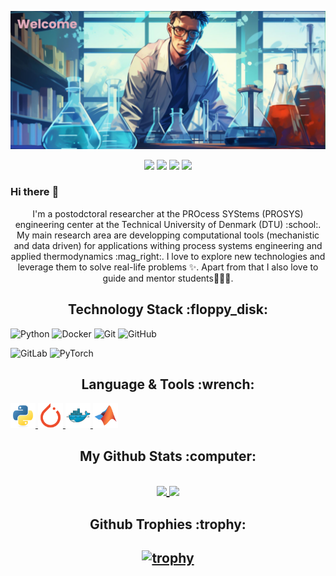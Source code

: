 </p align="center">
<img src="https://github.com/arnaou/arnaou/blob/main/images/banner.png" />

<p align="center">
 <img src="https://badges.pufler.dev/visits/arnaou/arnaou"/> 
<img src="https://badges.pufler.dev/years/arnaou"/>
<img src="https://badges.pufler.dev/repos/arnaou"/>
<img src="https://badges.pufler.dev/commits/monthly/arnaou"/>
</p>

### Hi there :wave:

</p>
<p align="center">
  I'm a postodctoral researcher at the PROcess SYStems (PROSYS) engineering center at the Technical University of Denmark (DTU) :school:. My main research area are developping computational tools (mechanistic and data driven) for applications withing process systems engineering and applied thermodynamics :mag_right:.
 I love to explore new technologies and leverage them to solve real-life problems ✨. Apart from that I also love to guide and mentor students👨🏻‍💻.
</p> 

<!--
**arnaou/arnaou** is a ✨ _special_ ✨ repository because its `README.md` (this file) appears on your GitHub profile.

Here are some ideas to get you started:

- 🔭 I’m currently working on ...
- 🌱 I’m currently learning ...
- 👯 I’m looking to collaborate on ...
- 🤔 I’m looking for help with ...
- 💬 Ask me about ...
- 📫 How to reach me: ...
- 😄 Pronouns: ...
- ⚡ Fun fact: ...
-->
<!--
![](https://komarev.com/ghpvc/?username=your-github-arnaou&abbreviated=true)
![GitHub followers](https://img.shields.io/github/followers/arnaou)
-->


<!--
technology stack
-->
<h2 align="center">Technology Stack :floppy_disk: </h2>

![Python](https://img.shields.io/badge/-Python-black?style=flat-square&logo=Python)
![Docker](https://img.shields.io/badge/-Docker-black?style=flat-square&logo=docker)
![Git](https://img.shields.io/badge/-Git-black?style=flat-square&logo=git)
![GitHub](https://img.shields.io/badge/-GitHub-181717?style=flat-square&logo=github)
<!--![GitLab](https://img.shields.io/badge/-GitLab-FCA121?style=flat-square&logo=gitlab)-->
![GitLab](https://img.shields.io/badge/logo-gitlab-blue?logo=gitlab)
![PyTorch](https://img.shields.io/badge/logo-PyTorch-blue?&logo=pytorch)

<!--
languages
-->
<h2 align="center">Language & Tools :wrench: </h2>
<p align="left"> 
<a href="https://www.python.org" target="_blank"> <img src="https://github.com/devicons/devicon/blob/master/icons/python/python-original.svg" alt="python" width="40" height="40"/> </a> 
<a href="https://pytorch.org" target="_blank">  <img src="https://github.com/devicons/devicon/blob/master/icons/pytorch/pytorch-original.svg" alt="pytorch" width="40" height="40"/> </a> 
<a href="https://www.docker.com/" target="_blank">  <img src="https://github.com/devicons/devicon/blob/master/icons/docker/docker-original.svg" alt="docker" width="40" height="40"/> </a> 
<a href="https://www.mathworks.com/products/matlab.html" target="_blank">  <img src="https://github.com/devicons/devicon/blob/master/icons/matlab/matlab-original.svg" alt="docker" width="40" height="40"/> </a>  
</p>



<!--
Github stats
-->
<h2 align="center">
  My Github Stats :computer: </h2>
<h2 align="center">
<a href="https://github.com/anuraghazra/github-readme-stats">
  <img height=300 align="center" src="https://github-readme-stats.vercel.app/api?username=arnaou&show=reviews,discussions_started,discussions_answered,prs_merged,prs_merged_percentage&theme=radical&show_icons=true&rank_icon=github&card_width=300" />
</a>
<a href="https://github.com/anuraghazra/convoychat">
  <img height=300 align="center" src="https://github-readme-stats.vercel.app/api/top-langs?username=arnaou&llangs_count=8&card_width=300&theme=radical" />
</a>
</h2>


<!--
Github trophies
-->
<h2 align="center">Github Trophies :trophy: </h2>
<h2 align="center">
 
 [![trophy](https://github-profile-trophy.vercel.app/?username=arnaou&theme=radical)](https://github.com/ryo-ma/github-profile-trophy)
</h2>
